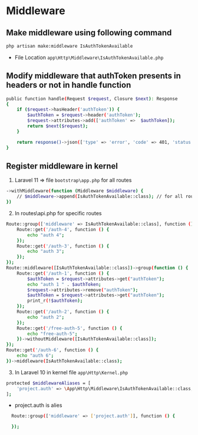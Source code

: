 # Middleware

## Make middleware using following command

```bash
php artisan make:middleware IsAuthTokenAvailable
```

- File Location `app\Http\Middleware\IsAuthTokenAvailable.php`

## Modify middleware that authToken presents in headers or not in handle function

```bash
public function handle(Request $request, Closure $next): Response
{
    if ($request->hasHeader('authToken')) {
        $authToken = $request->header('authToken');
        $request->attributes->add(['authToken' =>  $authToken]);
        return $next($request);
    }

    return response()->json(['type' => 'error', 'code' => 401, 'status' => false, 'message' => 'Unauthorized due to absence of authToken', "redirect" => true, 'toast' => true]);
}
```

## Register middleware in kernel

1. Laravel 11 => file `bootstrap\app.php` for all routes

```bash
->withMiddleware(function (Middleware $middleware) {
    // $middleware->append(IsAuthTokenAvailable::class); // for all routes
})
```

2. In routes\api.php for specific routes

```bash
Route::group(['middleware' => IsAuthTokenAvailable::class], function () {
    Route::get('/auth-4', function () {
        echo "auth 4";
    });
    Route::get('/auth-3', function () {
        echo "auth 3";
    });
});
Route::middleware([IsAuthTokenAvailable::class])->group(function () {
    Route::get('/auth-1', function () {
        $authToken = $request->attributes->get("authToken");
        echo "auth 1 " . $authToken;
        $request->attributes->remove("authToken");
        $authToken = $request->attributes->get("authToken");
        print_r(!$authToken);
    });
    Route::get('/auth-2', function () {
        echo "auth 2";
    });
    Route::get('/free-auth-5', function () {
        echo "free-auth-5";
    })->withoutMiddleware([IsAuthTokenAvailable::class]);
});
Route::get('/auth-6', function () {
    echo "auth 6";
})->middleware(IsAuthTokenAvailable::class);
```

3. In Laravel 10 in kernel file `app\Http\Kernel.php`

```bash
protected $middlewareAliases = [
    'project.auth' => \App\Http\Middleware\IsAuthTokenAvailable::class,
];
```

- project.auth is alies

```bash
  Route::group(['middleware' => ['project.auth']], function () {

  });
```
